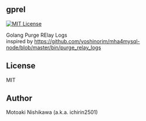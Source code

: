 ## gprel
[![MIT License](http://img.shields.io/badge/license-MIT-blue.svg?style=flat)](LICENSE)

Golang Purge RElay Logs  
inspired by https://github.com/yoshinorim/mha4mysql-node/blob/master/bin/purge_relay_logs


## License
MIT

## Author
Motoaki Nishikawa (a.k.a. ichirin2501)

